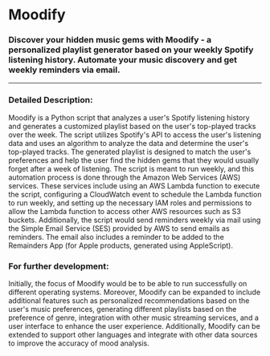 # Moodify

### Discover your hidden music gems with Moodify - a personalized playlist generator based on your weekly Spotify listening history. Automate your music discovery and get weekly reminders via email.
---

### Detailed Description:

Moodify is a Python script that analyzes a user's Spotify listening history and generates a customized playlist based on the user's top-played tracks over the week. The script utilizes Spotify's API to access the user's listening data and uses an algorithm to analyze the data and determine the user's top-played tracks. The generated playlist is designed to match the user's preferences and help the user find the hidden gems that they would usually forget after a week of listening. The script is meant to run weekly, and this automation process is done through the Amazon Web Services (AWS) services. These services include using an AWS Lambda function to execute the script, configuring a CloudWatch event to schedule the Lambda function to run weekly, and setting up the necessary IAM roles and permissions to allow the Lambda function to access other AWS resources such as S3 buckets. Additionally, the script would send reminders weekly via mail using the Simple Email Service (SES) provided by AWS to send emails as reminders. The email also includes a reminder to be added to the Remainders App (for Apple products, generated using AppleScript).

### For further development:
Initially, the focus of Moodify would be to be able to run successfully on different operating systems. Moreover, Moodify can be expanded to include additional features such as personalized recommendations based on the user's music preferences, generating different playlists based on the preference of genre, integration with other music streaming services, and a user interface to enhance the user experience. Additionally, Moodify can be extended to support other languages and integrate with other data sources to improve the accuracy of mood analysis.



